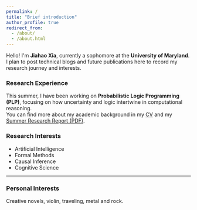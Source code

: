 ```yaml
---
permalink: /
title: "Brief introduction"
author_profile: true
redirect_from: 
  - /about/
  - /about.html
---
```

Hello! I'm **Jiahao Xia**, currently a sophomore at the **University of Maryland**.  
I plan to post technical blogs and future publications here to record my research journey and interests.

### Research Experience
This summer, I have been working on **Probabilistic Logic Programming (PLP)**, focusing on how uncertainty and logic intertwine in computational reasoning.  
You can find more about my academic background in my [CV](/cv.md) and my [Summer Research Report (PDF)](/files/Summer_Intern_Report.pdf).  

### Research Interests

- Artificial Intelligence  
- Formal Methods  
- Causal Inference 
- Cognitive Science

---

### Personal Interests
Creative novels, violin, traveling, metal and rock.
